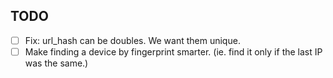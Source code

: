 ## TODO

  - [ ] Fix: url_hash can be doubles. We want them unique.
  - [ ] Make finding a device by fingerprint smarter. (ie. find it only if the last IP was the same.)
